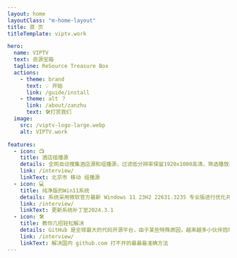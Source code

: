```yaml
---
layout: home
layoutClass: "m-home-layout"
title: 首 页
titleTemplate: viptv.work

hero:
  name: VIPTV
  text: 资源宝箱                       
  tagline: ReSource Treasure Box 
  actions:
    - theme: brand
      text: 💡 开始
      link: /guide/install
    - theme: alt ？
      link: /about/zanzhu
      text: 🛠️打赏我们
  image:
    src: /viptv-logo-large.webp
    alt: VIPTV.work

features:
  - icon: 📺
    title: 酒店组播源
    details: 全网自动搜集酒店源和组播源，过滤低分辨率保留1920x1080高清，筛选播放速度优质流畅源，IPTV频道每天2次自动检测、发布最新的有效源
    link: /interview/
    linkText: 北京市 移动 组播源
  - icon: 💻
    title: 纯净版的Win11系统
    details: 系统采用微软官方最新 Windows 11 23H2 22631.3235 专业版进行优化并升级优化方案，系统更加流畅，并且非常干净。保留了大部分的功能，确保用户办公学习可以正常使用，保留 Edge 浏览器。
    link: /interview/
    linkText: 更新系统补丁至2024.3.1
  - icon: 🛠
    title: 教你几招轻松解决
    details: GitHub 是全球最大的代码开源平台，由于某些特殊原因，越来越多小伙伴抱怨自己突然无法访问，下面教大家几种方法，绕过这堵墙，成功下载 GitHub 上的项目。过程非常简单，一两分钟就能学会！
    link: /interview/
    linkText: 解决国内 github.com 打不开的最最最准确方法
---
```


